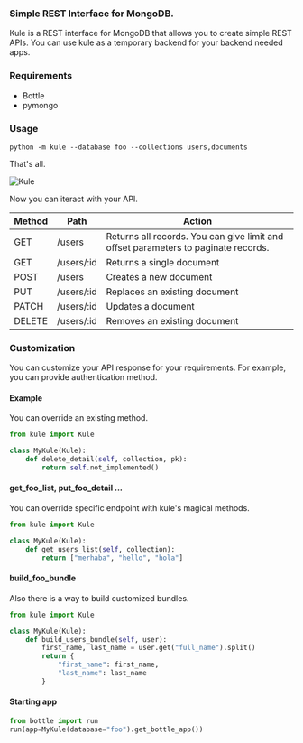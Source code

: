 ### Simple REST Interface for MongoDB.

Kule is a REST interface for MongoDB that allows you to create simple REST APIs. You can use kule as a temporary backend for your backend needed apps.

### Requirements

 - Bottle
 - pymongo

### Usage

    python -m kule --database foo --collections users,documents

That's all. 

![Kule](http://i.imgur.com/OGeijqr.png)


Now you can iteract with your API. 


| Method        | Path          |           Action              |
| ------------- |---------------| ------------------------------|
| GET           | /users        | Returns all records. You can give limit and offset parameters to paginate records.     |
| GET           | /users/:id    | Returns a single document     |
| POST          | /users        | Creates a new document        |
| PUT           | /users/:id    | Replaces an existing document |
| PATCH         | /users/:id    | Updates a document            |
| DELETE        | /users/:id    | Removes an existing document  |



### Customization

You can customize your API response for your requirements.
For example, you can provide authentication method.

#### Example

You can override an existing method.

```python
from kule import Kule

class MyKule(Kule):
    def delete_detail(self, collection, pk):
        return self.not_implemented()
```

#### get_foo_list, put_foo_detail ...

You can override specific endpoint with kule's magical methods.

```python
from kule import Kule

class MyKule(Kule):
    def get_users_list(self, collection):
        return ["merhaba", "hello", "hola"]
```

#### build_foo_bundle

Also there is a way to build customized bundles.

```python
from kule import Kule

class MyKule(Kule):
    def build_users_bundle(self, user):
        first_name, last_name = user.get("full_name").split()
        return {
            "first_name": first_name,
            "last_name": last_name
        }
```

#### Starting app

```python
from bottle import run
run(app=MyKule(database="foo").get_bottle_app())
```
